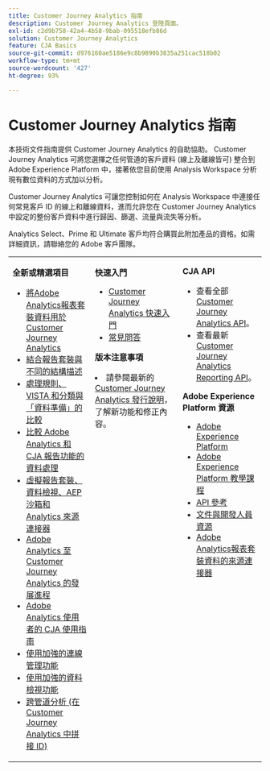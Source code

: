 ```yaml
---
title: Customer Journey Analytics 指南
description: Customer Journey Analytics 登陸頁面。
exl-id: c2d9b758-42a4-4b58-9bab-095518efb86d
solution: Customer Journey Analytics
feature: CJA Basics
source-git-commit: d976160ae5186e9c8b9890b3835a251cac518b02
workflow-type: tm+mt
source-wordcount: '427'
ht-degree: 93%

---
```


# Customer Journey Analytics 指南

本技術文件指南提供 Customer Journey Analytics 的自助協助。 Customer Journey Analytics 可將您選擇之任何管道的客戶資料 (線上及離線皆可) 整合到 Adobe Experience Platform 中，接著依您目前使用 Analysis Workspace 分析現有數位資料的方式加以分析。

Customer Journey Analytics 可讓您控制如何在 Analysis Workspace 中連接任何常見客戶 ID 的線上和離線資料，進而允許您在 Customer Journey Analytics 中設定的整份客戶資料中進行歸因、篩選、流量與流失等分析。

Analytics Select、Prime 和 Ultimate 客戶均符合購買此附加產品的資格。如需詳細資訊，請聯絡您的 Adobe 客戶團隊。

<table frame="none"> 
 <tbody> 
  <tr> 
   <td colname="col1" colsep="0" rowsep="0" valign="top"> <p class="head"> <b>全新或精選項目</b> </p> <p> 
     <ul>
      <li><a href="https://experienceleague.adobe.com/docs/analytics-platform/using/cja-overview/aa-data-in-cja.html?lang=en?lang=en">將Adobe Analytics報表套裝資料用於Customer Journey Analytics </a> </li>
      <li><a href="https://experienceleague.adobe.com/docs/analytics-platform/using/cja-usecases/combine-report-suites.html?lang=zh-Hant"> 結合報告套裝與不同的結構描述 </a> </li>
      <li><a href="https://experienceleague.adobe.com/docs/analytics-platform/using/cja-overview/compare-aa-cja/pr-vista-dataprep.html?lang=en"> 處理規則、VISTA 和分類與「資料準備」的比較 </a> </li>
      <li><a href="https://experienceleague.adobe.com/docs/analytics-platform/using/cja-overview/compare-aa-cja/data-processing-comparisons.html?lang=en">比較 Adobe Analytics 和 CJA 報告功能的資料處理</a> </li>
      <li><a href="https://experienceleague.adobe.com/docs/analytics-platform/using/cja-overview/compare-aa-cja/vrs-dataview-sandbox-adc.html?lang=en">虛擬報告套裝、資料檢視、AEP 沙箱和 Analytics 來源連接器</a> </li>
      <li><a href="https://experienceleague.adobe.com/docs/analytics-platform/using/cja-overview/aa-to-cja.html?lang=zh-Hant">Adobe Analytics 至 Customer Journey Analytics 的發展進程 </a> </li>
      <li><a href="https://experienceleague.adobe.com/docs/analytics-platform/using/cja-overview/aa-to-cja-user.html?lang=zh-Hant"> Adobe Analytics 使用者的 CJA 使用指南 </a> </li>
     <li><a href="https://experienceleague.adobe.com/docs/analytics-platform/using/cja-connections/manage-connections.html?lang=zh-Hant#connection-detail"> 使用加強的連線管理功能 </a> </li>
      <li><a href="https://experienceleague.adobe.com/docs/analytics-platform/using/cja-dataviews/data-views.html?lang=zh-Hant#cja-dataviews"> 使用加強的資料檢視功能 </a> </li>
      <li><a href="https://experienceleague.adobe.com/docs/analytics-platform/using/cja-connections/cca/overview.html?lang=zh-Hant#cja-connections"> 跨管道分析 (在 Customer Journey Analytics 中拼接 ID) </a> </li>
   <td colname="col2" valign="top"><p class="head"> <b>快速入門</b> </p> 
      <ul> 
      <li><a href="https://experienceleague.adobe.com/docs/analytics-platform/using/cja-overview/cja-getting-started.html?lang=zh-Hant"> Customer Journey Analytics 快速入門 </a> </li> 
      <li><a href="https://experienceleague.adobe.com/docs/analytics-platform/using/cja-overview/cja-faq.html?lang=zh-Hant"> 常見問答</a> </li> 
   </ul> <p class="head"><b>版本注意事項</b> </p> 
     <li>請參閱最新的 <a href="https://experienceleague.adobe.com/docs/analytics-platform/using/releases/latest.html?lang=zh-Hant" format="https" scope="external">Customer Journey Analytics 發行說明</a>，了解新功能和修正內容。 </li>
    <td colname="col3" valign="top"> <p class="head"><b>CJA API</b> </p> 
    <ul> 
     <li>查看全部 <a href="https://developer.adobe.com/cja-apis/docs/" format="https" scope="external">Customer Journey Analytics API</a>。 </li>
      <li>查看最新 <a href="https://developer.adobe.com/cja-apis/docs/api/#tag/Reporting-API" format="https" scope="external">Customer Journey Analytics Reporting API</a>。 </li>
    </ul> <p class="head"> <b>Adobe Experience Platform 資源</b> </p> 
    <ul> 
     <li><a href="https://www.adobe.com/tw/experience-platform.html" format="http" scope="external"> Adobe Experience Platform</a> </li> 
     <li> <a href="https://experienceleague.adobe.com/docs/platform-learn/tutorials/overview.html?lang=zh-Hant" format="https" scope="external"> Adobe Experience Platform 教學課程</a> </li> 
     <li><a href="https://www.adobe.io/apis/experienceplatform/home/api-reference.html" format="https" scope="external"> API 參考</a> </li> 
     <li><a href="https://www.adobe.com/tw/experience-platform/documentation-and-developer-resources.html" format="https" scope="external"> 文件與開發人員資源</a> </li>
     <li><a href="https://experienceleague.adobe.com/docs/experience-platform/sources/connectors/adobe-applications/analytics.html" format="https" scope="external"> Adobe Analytics報表套裝資料的來源連接器</a> </li>
    </ul> </td> 
  </tr> 
 </tbody> 
</table>
